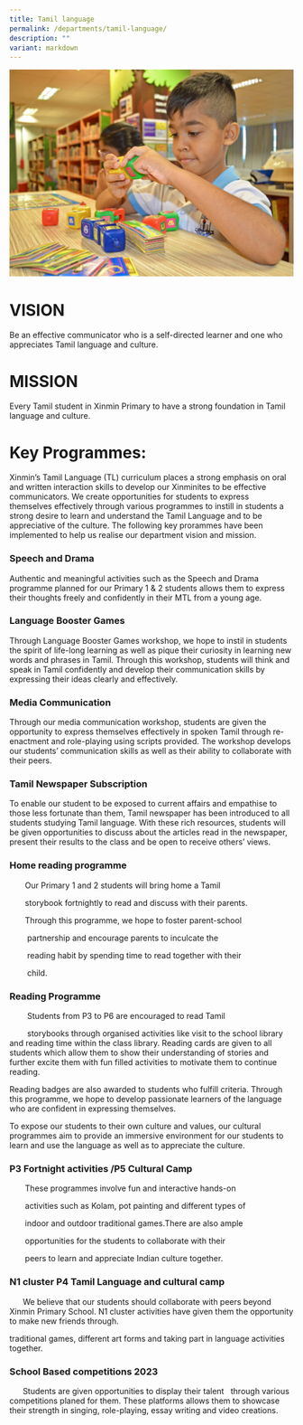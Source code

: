 ```yaml
---
title: Tamil language
permalink: /departments/tamil-language/
description: ""
variant: markdown
---
```

![](/images/Department%20Pics/tamil%20language%20s.jpg)

# VISION 
Be an effective communicator who is a self-directed learner and one who appreciates Tamil language and culture.

# MISSION 
Every Tamil student in Xinmin Primary to have a strong foundation in Tamil language and culture.

# Key Programmes:

Xinmin’s Tamil Language (TL) curriculum places a strong emphasis on oral and written interaction skills to develop our Xinminites to be effective communicators. We create opportunities for students to express themselves effectively through various programmes to instill in students a strong desire to learn and understand the Tamil Language and to be appreciative of the culture. The following key prorammes have been implemented to help us realise our department vision and mission.

### Speech and Drama

Authentic and meaningful activities such as the Speech and Drama programme planned for our Primary 1 & 2 students allows them to express their thoughts freely and confidently in their MTL from a young age.

### Language Booster Games

Through Language Booster Games workshop, we hope to instil in students the spirit of life-long learning as well as pique their curiosity in learning new words and phrases in Tamil. Through this workshop, students will think and speak in Tamil confidently and develop their communication skills by expressing their ideas clearly and effectively.

### Media Communication

Through our media communication workshop, students are given the opportunity to express themselves effectively in spoken Tamil through re-enactment and role-playing using scripts provided. The workshop develops our students’ communication skills as well as their ability to collaborate with their peers. 

### Tamil Newspaper Subscription

To enable our student to be exposed to current affairs and empathise to those less fortunate than them, Tamil newspaper has been introduced to all students studying Tamil language. With these rich resources, students will be given opportunities to discuss about the articles read in the newspaper, present their results to the class and be open to receive others’ views.

### Home reading programme

       Our Primary 1 and 2 students will bring home a Tamil

       storybook fortnightly to read and discuss with their parents.

       Through this programme, we hope to foster parent-school

        partnership and encourage parents to inculcate the

        reading habit by spending time to read together with their

        child.

### Reading Programme

        Students from P3 to P6 are encouraged to read Tamil

        storybooks through organised activities like visit to the school library and reading time within the class library. Reading cards are given to all students which allow them to show their understanding of stories and further excite them with fun filled activities to motivate them to continue reading.

Reading badges are also awarded to students who fulfill criteria. Through this programme, we hope to develop passionate learners of the language who are confident in expressing themselves.

To expose our students to their own culture and values, our cultural programmes aim to provide an immersive environment for our students to learn and use the language as well as to appreciate the culture.

### P3 Fortnight activities /P5 Cultural Camp

       These programmes involve fun and interactive hands-on

       activities such as Kolam, pot painting and different types of

       indoor and outdoor traditional games.There are also ample

       opportunities for the students to collaborate with their

       peers to learn and appreciate Indian culture together.

### N1 cluster P4 Tamil Language and cultural camp

      We believe that our students should collaborate with peers beyond Xinmin Primary School. N1 cluster activities have given them the opportunity to make new friends through.

traditional games, different art forms and taking part in language activities together.

### School Based competitions 2023

      Students are given opportunities to display their talent   through various competitions planed for them. These platforms allows them to showcase their strength in singing, role-playing, essay writing and video creations.
